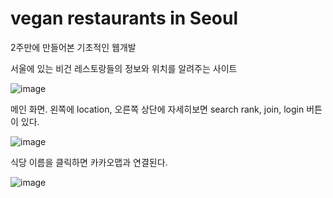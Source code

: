 # vegan restaurants in Seoul
2주만에 만들어본 기초적인 웹개발

서울에 있는 비건 레스토랑들의 정보와 위치를 알려주는 사이트

![image](https://user-images.githubusercontent.com/74365895/144458198-6fbf8768-f31e-47a8-86d0-a010dca6ab22.png)

메인 화면. 왼쪽에 location, 오른쪽 상단에 자세히보면 search rank, join, login 버튼이 있다.

![image](https://user-images.githubusercontent.com/74365895/144458260-6f8dfe69-a778-4864-a13c-eb6dff551a50.png)

식당 이름을 클릭하면 카카오맵과 연결된다.

![image](https://user-images.githubusercontent.com/74365895/144458435-5772236b-e28c-47ec-be48-55136aaa4af6.png)



